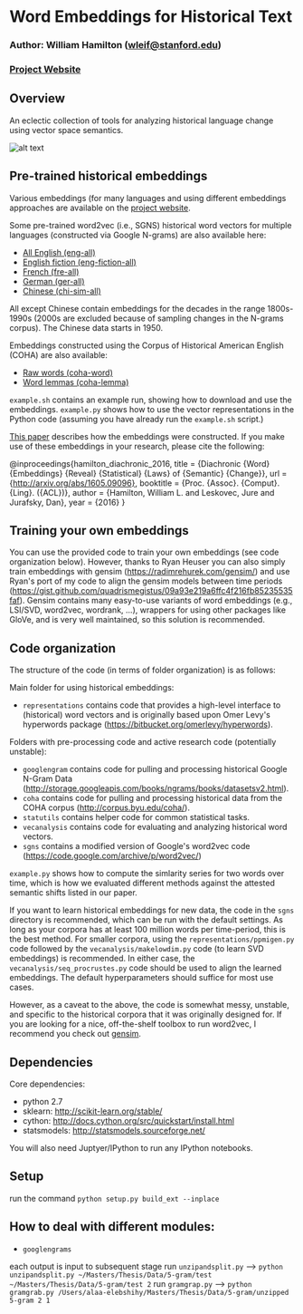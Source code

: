 # Word Embeddings for Historical Text

### Author: William Hamilton (wleif@stanford.edu)
### [Project Website](http://nlp.stanford.edu/projects/histwords)

## Overview 

An eclectic collection of tools for analyzing historical language change using vector space semantics.

![alt text](https://github.com/williamleif/historical-embeddings/raw/master/wordpaths-final.png "Two-dimensional projections of some semantic changes computed using the English SGNS vectors. Check the appendix of my ACL 2016 paper (linked below) for details.")

## Pre-trained historical embeddings

Various embeddings (for many languages and using different embeddings approaches are available on the [project website](http://nlp.stanford.edu/projects/histwords).

Some pre-trained word2vec (i.e., SGNS) historical word vectors for multiple languages (constructed via Google N-grams) are also available here:
* [All English (eng-all)](http://snap.stanford.edu/historical_embeddings/eng-all_sgns.zip) 
* [English fiction (eng-fiction-all)](http://snap.stanford.edu/historical_embeddings/eng-fiction-all_sgns.zip) 
* [French (fre-all)](http://snap.stanford.edu/historical_embeddings/fre-all_sgns.zip) 
* [German (ger-all)](http://snap.stanford.edu/historical_embeddings/ger-all_sgns.zip) 
* [Chinese (chi-sim-all)](http://snap.stanford.edu/historical_embeddings/chi-sim-all_sgns.zip) 

All except Chinese contain embeddings for the decades in the range 1800s-1990s (2000s are excluded because of sampling changes in the N-grams corpus).
The Chinese data starts in 1950.

Embeddings constructed using the Corpus of Historical American English (COHA) are also available:
* [Raw words (coha-word)](http://snap.stanford.edu/historical_embeddings/coha-word_sgns.zip) 
* [Word lemmas (coha-lemma)](http://snap.stanford.edu/historical_embeddings/coha-lemma_sgns.zip) 

`example.sh` contains an example run, showing how to download and use the embeddings.
`example.py` shows how to use the vector representations in the Python code (assuming you have already run the `example.sh` script.)

[This paper](http://arxiv.org/abs/1605.09096) describes how the embeddings were constructed.
If you make use of these embeddings in your research, please cite the following:

@inproceedings{hamilton_diachronic_2016,
  title = {Diachronic {Word} {Embeddings} {Reveal} {Statistical} {Laws} of {Semantic} {Change}},
  url = {http://arxiv.org/abs/1605.09096},
  booktitle = {Proc. {Assoc}. {Comput}. {Ling}. ({ACL})},
  author = {Hamilton, William L. and Leskovec, Jure and Jurafsky, Dan},
  year = {2016}
}

## Training your own embeddings

You can use the provided code to train your own embeddings (see code organization below). However, thanks to Ryan Heuser you can also simply train embeddings with gensim (https://radimrehurek.com/gensim/) and use Ryan's port of my code to align the gensim models between time periods (https://gist.github.com/quadrismegistus/09a93e219a6ffc4f216fb85235535faf). Gensim contains many easy-to-use variants of word embeddings (e.g., LSI/SVD, word2vec, wordrank, ...), wrappers for using other packages like GloVe, and is very well maintained, so this solution is recommended. 


## Code organization

The structure of the code (in terms of folder organization) is as follows:

Main folder for using historical embeddings:
* `representations` contains code that provides a high-level interface to (historical) word vectors and is originally based upon Omer Levy's hyperwords package (https://bitbucket.org/omerlevy/hyperwords).

Folders with pre-processing code and active research code (potentially unstable):
* `googlengram` contains code for pulling and processing historical Google N-Gram Data (http://storage.googleapis.com/books/ngrams/books/datasetsv2.html).
* `coha` contains code for pulling and processing historical data from the COHA corpus (http://corpus.byu.edu/coha/).
* `statutils` contains helper code for common statistical tasks.
* `vecanalysis` contains code for evaluating and analyzing historical word vectors.
* `sgns` contains a modified version of Google's word2vec code (https://code.google.com/archive/p/word2vec/)

<!---`statistical-laws.ipynb` contains an IPython notebook with the main code necessary for replicating the key results of our [published work](http://arxiv.org/abs/1605.09096).--->

`example.py` shows how to compute the simlarity series for two words over time, which is how we evaluated different methods against the attested semantic shifts listed in our paper. 

If you want to learn historical embeddings for new data, the code in the `sgns` directory is recommended, which can be run with the default settings. As long as your corpora has at least 100 million words per time-period, this is the best method. For smaller corpora, using the `representations/ppmigen.py` code followed by the `vecanalysis/makelowdim.py` code (to learn SVD embeddings) is recommended. In either case, the `vecanalysis/seq_procrustes.py` code should be used to align the learned embeddings. The default hyperparameters should suffice for most use cases. 

However, as a caveat to the above, the code is somewhat messy, unstable, and specific to the historical corpora that it was originally designed for. If you are looking for a nice, off-the-shelf toolbox to run word2vec, I recommend you check out [gensim](https://radimrehurek.com/gensim/models/word2vec.html). 

<!--- * `notebooks` contains notebooks useful for replicating my published results-->

<!--- *See REPLICATION.md for detailed instructions on how to replicate specific published/submitted results.-->

## Dependencies

Core dependencies:
  * python 2.7
  * sklearn: http://scikit-learn.org/stable/
  * cython: http://docs.cython.org/src/quickstart/install.html
  * statsmodels: http://statsmodels.sourceforge.net/

You will also need Juptyer/IPython to run any IPython notebooks.

## Setup

run the command
`python setup.py build_ext --inplace`

## How to deal with different modules:

* `googlengrams`

each output is input to subsequent stage
run `unzipandsplit.py` --> `python unzipandsplit.py ~/Masters/Thesis/Data/5-gram/test ~/Masters/Thesis/Data/5-gram/test 2`
run `gramgrap.py` --> `python gramgrab.py /Users/alaa-elebshihy/Masters/Thesis/Data/5-gram/unzipped 5-gram 2 1`
